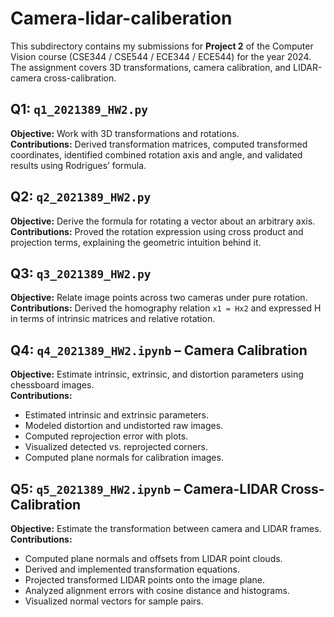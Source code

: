 # Camera-lidar-caliberation

This subdirectory contains my submissions for **Project 2** of the Computer Vision course (CSE344 / CSE544 / ECE344 / ECE544) for the year 2024.  
The assignment covers 3D transformations, camera calibration, and LIDAR-camera cross-calibration.

## Q1: `q1_2021389_HW2.py`

**Objective:** Work with 3D transformations and rotations.  
**Contributions:** Derived transformation matrices, computed transformed coordinates, identified combined rotation axis and angle, and validated results using Rodrigues’ formula.  

## Q2: `q2_2021389_HW2.py`

**Objective:** Derive the formula for rotating a vector about an arbitrary axis.  
**Contributions:** Proved the rotation expression using cross product and projection terms, explaining the geometric intuition behind it.  

## Q3: `q3_2021389_HW2.py`

**Objective:** Relate image points across two cameras under pure rotation.  
**Contributions:** Derived the homography relation `x1 = Hx2` and expressed H in terms of intrinsic matrices and relative rotation.  

## Q4: `q4_2021389_HW2.ipynb` – Camera Calibration

**Objective:** Estimate intrinsic, extrinsic, and distortion parameters using chessboard images.  
**Contributions:**  
- Estimated intrinsic and extrinsic parameters.  
- Modeled distortion and undistorted raw images.  
- Computed reprojection error with plots.  
- Visualized detected vs. reprojected corners.  
- Computed plane normals for calibration images.  

## Q5: `q5_2021389_HW2.ipynb` – Camera-LIDAR Cross-Calibration

**Objective:** Estimate the transformation between camera and LIDAR frames.  
**Contributions:**  
- Computed plane normals and offsets from LIDAR point clouds.  
- Derived and implemented transformation equations.  
- Projected transformed LIDAR points onto the image plane.  
- Analyzed alignment errors with cosine distance and histograms.  
- Visualized normal vectors for sample pairs.  